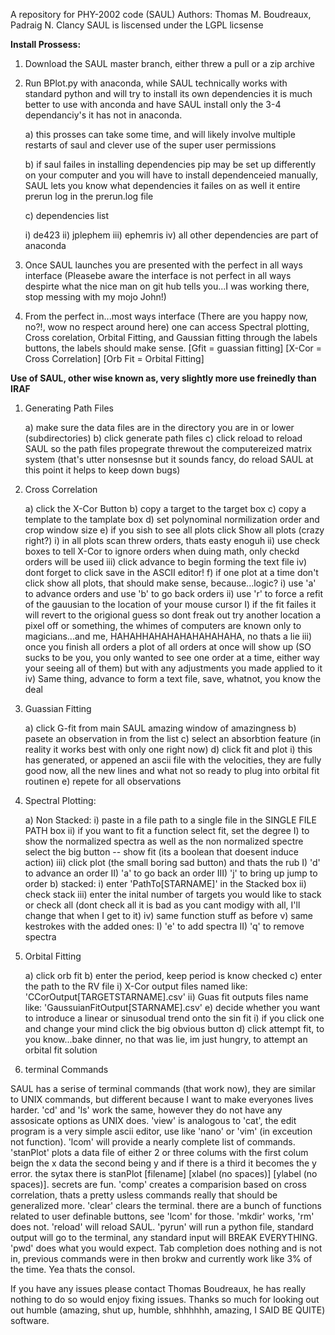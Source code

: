 A repository for PHY-2002 code (SAUL)
Authors: Thomas M. Boudreaux, Padraig N. Clancy
SAUL is liscensed under the LGPL licsense

<b>Install Prossess:</b>

1) Download the SAUL master branch, either threw a pull or a zip archive

2) Run BPlot.py with anaconda, while SAUL technically works with standard python and will try to install its own dependencies it is much better to use with anconda and have SAUL install only the 3-4 dependanciy's it has not in anaconda.

    a) this prosses can take some time, and will likely involve multiple restarts of saul and clever use of the super user permissions
  
    b) if saul failes in installing dependencies pip may be set up differently on your computer and you will have to install dependenceied manually, SAUL lets you know what dependencies it failes on as well it entire prerun log in the prerun.log file
  
    c) dependencies list
  
      i) de423
      ii) jplephem
      iii) ephemris
      iv) all other dependencies are part of anaconda
    
3) Once SAUL launches you are presented with the perfect in all ways interface (Pleasebe aware the interface is not perfect in all ways despirte what the nice man on git hub tells you...I was working there, stop messing with my mojo John!)

4) From the perfect in...most ways interface (There are you happy now, no?!, wow no respect around here) one can access Spectral plotting, Cross corelation, Orbital Fitting, and Gaussian fitting through the labels buttons, the labels should make sense. [Gfit = guassian fitting] [X-Cor = Cross Correlation] [Orb Fit = Orbital Fitting]

<b> Use of SAUL, other wise known as, very slightly more use freinedly than IRAF</b>

1) Generating Path Files

    a) make sure the data files are in the directory you are in or lower (subdirectories)
    b) click generate path files
    c) click reload to reload SAUL so the path files propegrate threwout the computereized matrix system (that's utter nonsesnse but it sounds fancy, do reload SAUL at this point it helps to keep down bugs)

2) Cross Correlation

    a) click the X-Cor Button
    b) copy a target to the target box 
    c) copy a template to the tamplate box
    d) set polynominal normilization order and crop window size
    e) if you sish to see all plots click Show all plots (crazy right?)
      i) in all plots scan threw orders, thats easty enoguh
      ii) use check boxes to tell X-Cor to ignore orders when duing math, only checkd orders will be used
      iii) click advance to begin forming the text file
      iv) dont forget to click save in the ASCII editor!
    f) if one plot at a time don't click show all plots, that should make sense, because...logic?
      i) use 'a' to advance orders and use 'b' to go back orders
      ii) use 'r' to force a refit of the gauusian to the location of your mouse cursor
        I) if the fit failes it will revert to the origional guess so dont freak out try another location a pixel off or something, the whimes of computers are known only to magicians...and me, HAHAHHAHAHAHAHAHAHAHA, no thats a lie
      iii) once you finish all orders a plot of all orders at once will show up (SO sucks to be you, you only wanted to see one order at a time, either way your seeing all of them) but with any adjustments you made applied to it
      iv) Same thing, advance to form a text file, save, whatnot, you know the deal
      
3) Guassian Fitting

    a) click G-fit from main SAUL amazing window of amazingness
    b) pasete an observation in from the list
    c) select an absorbtion feature (in reality it works best with only one right now)
    d) click fit and plot
      i) this has generated, or appened an ascii file with the velocities, they are fully good now, all the new lines and what not so ready to plug into orbital fit routinen
    e) repete for all observations

4) Spectral Plotting:

    a) Non Stacked:
      i) paste in a file path to a single file in the SINGLE FILE PATH box
      ii) if you want to fit a function select fit, set the degree
        I) to show the normalized spectra as well as the non normalized spectre select the big button -- show fit (its a boolean that doesent induce action)
      iii) click plot (the small boring sad button) and thats the rub
        I) 'd' to advance an order
        II) 'a' to go back an order
        III) 'j' to bring up jump to order
    b) stacked:
      i) enter 'PathTo[STARNAME]' in the Stacked box
      ii) check stack
      iii) enter the inital number of targets you would like to stack or check all (dont check all it is bad as you cant modigy with all, I'll change that when I get to it)
      iv) same function stuff as before
      v) same kestrokes with the added ones:
        I) 'e' to add spectra
        II) 'q' to remove spectra
5) Orbital Fitting

    a) click orb fit
    b) enter the period, keep period is know checked
    c) enter the path to the RV file
      i) X-Cor output files named like: 'CCorOutput[TARGETSTARNAME].csv'
      ii) Guas fit outputs files name like: 'GaussuianFitOutput[STARNAME].csv'
    e) decide whether you want to introduce a linear or sinusodual trend onto the sin fit
      i) if you click one and change your mind click the big obvious button
    d) click attempt fit, to you know...bake dinner, no that was lie, im just hungry, to attempt an orbital fit solution
6) terminal Commands

SAUL has a serise of terminal commands (that work now), they are similar to UNIX commands, but different because I want to make everyones lives harder. 'cd' and 'ls' work the same, however they do not have any assosicate options as UNIX does. 'view' is analogous to 'cat', the edit program is a very simple ascii editor, use like 'nano' or 'vim' (in exceution not function). 'lcom' will provide a nearly complete list of commands. 'stanPlot' plots a data file of either 2 or three colums with the first colum beign the x data the second being y and if there is a third it becomes the y error. the sytax there is stanPlot [filename] [xlabel (no spaces)] [ylabel (no spaces)]. secrets are fun. 'comp' creates a comparision based on cross correlation, thats a pretty usless commands really that should be generalized more. 'clear' clears the terminal. there are a bunch of functions related to user definable buttons, see 'lcom' for those. 'mkdir' works, 'rm' does not. 'reload' will reload SAUL. 'pyrun' will run a python file, standard output will go to the terminal, any standard input will BREAK EVERYTHING. 'pwd' does what you would expect. Tab completion does nothing and is not in, previous commands were in then brokw and currently work like 3% of the time. Yea thats the consol.

If you have any issues please contact Thomas Boudreaux, he has really nothing to do so would enjoy fixing issues. Thanks so much for looking out out humble (amazing, shut up, humble, shhhhhh, amazing, I SAID BE QUITE) software.
    
